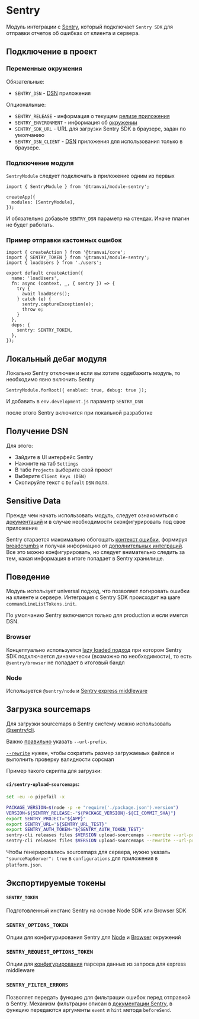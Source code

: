 # Sentry

Модуль интеграции с [Sentry](https://docs.sentry.io/), который подключает `Sentry SDK` для отправки отчетов об ошибках от клиента и сервера.

## Подключение в проект

### Переменные окружения

Обязательные:

- `SENTRY_DSN` - [DSN](https://docs.sentry.io/product/sentry-basics/dsn-explainer/) приложения

Опциональные:

- `SENTRY_RELEASE` - информация о текущем [релизе приложения](https://docs.sentry.io/workflow/releases/)
- `SENTRY_ENVIRONMENT` - информация об [окружении](https://docs.sentry.io/product/sentry-basics/environments/)
- `SENTRY_SDK_URL` - URL для загрузки Sentry SDK в браузере, задан по умолчанию
- `SENTRY_DSN_CLIENT` - [DSN](https://docs.sentry.io/product/sentry-basics/dsn-explainer/) приложения для использования только в браузере.

### Подлкючение модуля

`SentryModule` следует подключать в приложение одним из первых

```tsx
import { SentryModule } from '@tramvai/module-sentry';

createApp({
  modules: [SentryModule],
});
```

И обязательно добавьте `SENTRY_DSN` параметр на стендах. Иначе плагин не будет работать.

### Пример отправки кастомных ошибок

```tsx
import { createAction } from '@tramvai/core';
import { SENTRY_TOKEN } from '@tramvai/module-sentry';
import { loadUsers } from './users';

export default createAction({
  name: 'loadUsers',
  fn: async (context, _, { sentry }) => {
    try {
      await loadUsers();
    } catch (e) {
      sentry.captureException(e);
      throw e;
    }
  },
  deps: {
    sentry: SENTRY_TOKEN,
  },
});
```

## Локальный дебаг модуля

Локально Sentry отключен и если вы хотите оддебажить модуль, то необходимо явно включить Sentry

```tsx
SentryModule.forRoot({ enabled: true, debug: true });
```

И добавить в `env.development.js` параметр `SENTRY_DSN`

после этого Sentry включится при локальной разработке

## Получение DSN

Для этого:

- Зайдите в UI интерфейс Sentry
- Нажмите на таб `Settings`
- В табе `Projects` выберите свой проект
- Выберите `Client Keys (DSN)`
- Скопируйте текст с `Default` `DSN` поля.

## Sensitive Data

Прежде чем начать использовать модуль, следует ознакомиться с [документаций](https://docs.sentry.io/data-management/sensitive-data/) и в случае необходимости сконфигурировать под свое приложение

Sentry старается максимально обогощать [контекст ошибки](https://docs.sentry.io/platforms/javascript/enriching-events/), формируя [breadcrumbs](https://docs.sentry.io/platforms/javascript/enriching-events/breadcrumbs/) и получая информацию от [дополнительных интеграций](https://docs.sentry.io/platforms/javascript/configuration/integrations/). Все это можно конфигурировать, но следует внимательно следить за тем, какая информация в итоге попадает в Sentry хранилище.

## Поведение

Модуль использует universal подход, что позволяет логировать ошибки на клиенте и сервере. Интеграция c Sentry SDK происходит на шаге `commandLineListTokens.init`.

По умолчанию Sentry включается только для production и если имется DSN.

### Browser

Концептуально используется [lazy loaded подход](https://docs.sentry.io/platforms/javascript/install/lazy-load-sentry/) при котором Sentry SDK подключается динамически (возможно по необходимости), то есть `@sentry/browser` не попадает в итоговый бандл

### Node

Используется `@sentry/node` и [Sentry express middleware](https://docs.sentry.io/platforms/node/express/)

## Загрузка sourcemaps

Для загрузки sourcemaps в Sentry систему можно использовать [@sentry/cli](https://github.com/getsentry/sentry-cli).

Важно [правильно](https://docs.sentry.io/platforms/javascript/config/sourcemaps/#using-sentry-cli) указать `--url-prefix`.

[`--rewrite`](https://docs.sentry.io/cli/releases/#sentry-cli-sourcemaps) нужен, чтобы сократить размер загружаемых файлов и выполнить проверку валидности сорсмап

Пример такого скрипта для загрузки:

#### `ci/sentry-upload-sourcemaps`:

```sh
set -eu -o pipefail -x

PACKAGE_VERSION=$(node -p -e "require('./package.json').version")
VERSION=${SENTRY_RELEASE:-"${PACKAGE_VERSION}-${CI_COMMIT_SHA}"}
export SENTRY_PROJECT="${APP}"
export SENTRY_URL="${SENTRY_URL_TEST}"
export SENTRY_AUTH_TOKEN="${SENTRY_AUTH_TOKEN_TEST}"
sentry-cli releases files $VERSION upload-sourcemaps --rewrite --url-prefix "~/" ./server/ & \
sentry-cli releases files $VERSION upload-sourcemaps --rewrite --url-prefix "~/platform/" ./assets/
```

Чтобы генерировались sourcemaps для сервера, нужно указать `"sourceMapServer": true` в `configurations` для приложения в `platform.json`.

## Экспортируемые токены

#### `SENTRY_TOKEN`

Подготовленный инстанс Sentry на основе Node SDK или Browser SDK

### `SENTRY_OPTIONS_TOKEN`

Опции для конфигурирования Sentry для [Node](https://docs.sentry.io/platforms/node/configuration/) и [Browser](https://docs.sentry.io/platforms/javascript/configuration/) окружений

### `SENTRY_REQUEST_OPTIONS_TOKEN`

Опции для [конфигурирования](https://docs.sentry.io/platforms/node/express/) парсера данных из запроса для express middleware

### `SENTRY_FILTER_ERRORS`

Позволяет передать функцию для фильтрации ошибок перед отправкой в Sentry. Механизм фильтрации описан в [документации Sentry](https://docs.sentry.io/platforms/javascript/configuration/filtering/), в функцию передаются аргументы `event` и `hint` метода `beforeSend`.
